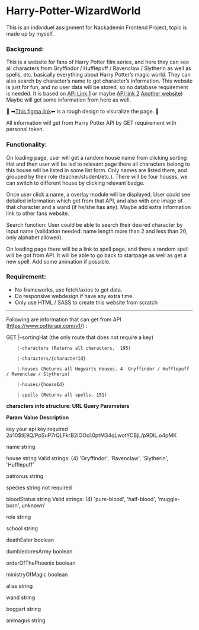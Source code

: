 # Harry-Potter-WizardWorld
This is an individuel assignment for Nackademin Frontend Project, topic is made up by myself.

### Background:
This is a website for fans of Harry Potter film series, and here they can see all characters from Gryffindor / Hufflepuff / Ravenclaw / Slytherin as well as spells, etc. basically everything about Harry Potter’s magic world. They can also search by character’s name to get character’s information. This website is just for fun, and no user data will be stored, so no database requirement is needed. It is based on [API Link 1](https://www.potterapi.com/v1/) or maybe [API link 2](https://hp-api.herokuapp.com/) [Another website](https://www.wizardingworld.com/discover/films)) Maybe will get some information from here as well.

🌟 ➡[This figma link](https://www.figma.com/file/Aw0kz9EIwQ3sLLlBpNGe2P/Harry-Potter?node-id=0%3A1)⬅ is a rough design to visuralize the page. 🌟

All information will get from Harry Potter API by GET requirement with personal token.

### Functionality: 
On loading page, user will get a random house name from clicking sorting Hat and then user will be led to relevant page there all characters belong to this house will be listed in some list form. Only names are listed there, and grouped by their role (teacher/student/etc.). There will be four houses, we can switch to different house by clicking relevant badge.

Once user click a name, a overlay module will be displayed. User could see detailed information which get from that API, and also with one image of that character and a wand (if he/she has any). Maybe add extra information link to other fans website.

Search function: User could be able to search their desired character by input name (validation needed: name length more than 2 and less than 20, only alphabet allowed).

On loading page there will be a link to spell page, and there a random spell will be got from API. It will be able to go back to startpage as well as get a new spell. Add some animation if possible.

### Requirement:
- No frameworks, use fetch/axios to get data.
- Do responsive webdesign if have any extra time.
- Only use HTML / SASS to create this website from scratch

---
Following are information that can get from API (https://www.potterapi.com/v1/) :

GET     |-sortingHat (the only route that does not require a key)

        |-characters (Returns all characters.  195)

        |-characters/{characterId}

        |-houses (Returns all Hogwarts Houses. 4  Gryffindor / Hufflepuff / Ravenclaw / Slytherin)

        |-houses/{houseId}

        |-spells (Returns all spells. 151)

**characters info structure: URL Query Parameters**

**Param**            **Value**       **Description**

key                   your api key    required   $2a$10$tE9Q/PpSuP7rQLFkrB2IOOcl.0ptM34qLwotYCBjL/p9DIL.o4pMK

name                  string      

house                 string          Valid strings: (4)  'Gryffindor', 'Ravenclaw', 'Slytherin', 'Hufflepuff'

patronus              string

species               string          not required

bloodStatus           string          Valid strings: (4)  'pure-blood', 'half-blood', 'muggle-born', unknown' 

role                  string

school                string

deathEater            boolean

dumbledoresArmy       boolean

orderOfThePhoenix     boolean

ministryOfMagic       boolean

alias                 string

wand                  string

boggart               string

animagus              string



